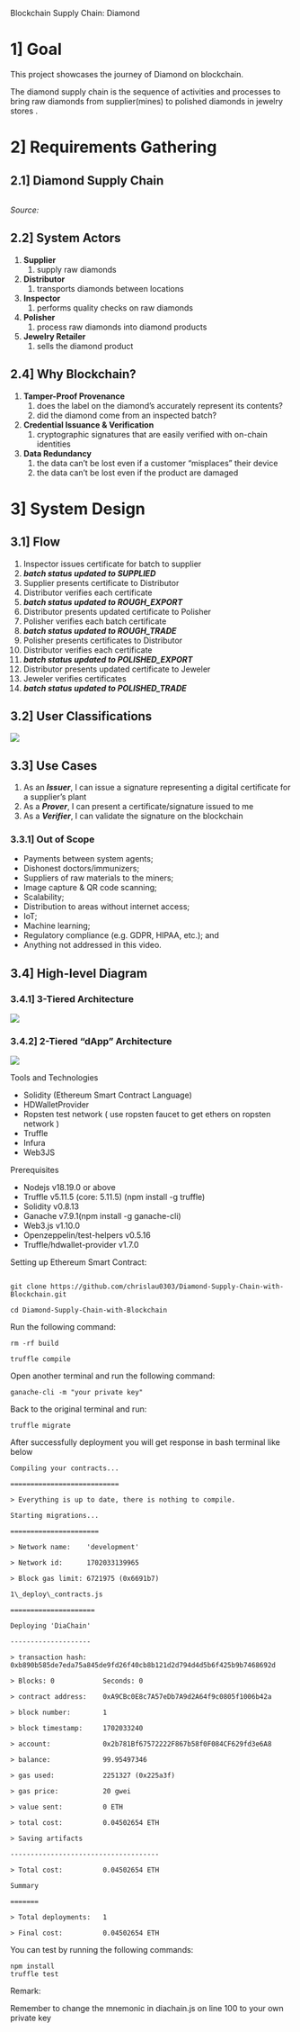 <a name="_j1dzk59pydum"></a>Blockchain Supply Chain: Diamond
# <a name="_uglnqryuygy1"></a>1] Goal
This project showcases the journey of Diamond on blockchain.

The diamond supply chain is the sequence of activities and processes to bring raw diamonds from supplier(mines) to polished diamonds in jewelry stores .

# <a name="_2kis8k5qx05m"></a>2] Requirements Gathering
## <a name="_95hjnsqf89iu"></a>2.1] Diamond Supply Chain
![]()

*Source:* 
## <a name="_s9yzdjfukr2"></a>2.2] System Actors
1. **Supplier**
   1. supply raw diamonds
1. **Distributor**
   1. transports diamonds between locations
1. **Inspector**
   1. performs quality checks on raw diamonds
1. **Polisher**
   1. process raw diamonds into diamond products
1. **Jewelry Retailer**
   1. sells the diamond product

## <a name="_szsa62uhtyko"></a>2.4] Why Blockchain?
1. **Tamper-Proof Provenance**
   1. does the label on the diamond’s accurately represent its contents?
   1. did the diamond come from an inspected batch?
1. **Credential Issuance & Verification**
   1. cryptographic signatures that are easily verified with on-chain identities
1. **Data Redundancy**
   1. the data can’t be lost even if a customer “misplaces” their device
   1. the data can’t be lost even if the product are damaged
# <a name="_47i8ei5qmtyl"></a>
# <a name="_efg3v19t08au"></a>3] System Design
## <a name="_s258j3ox3vz2"></a>3.1] Flow
1. Inspector issues certificate for batch to supplier
1. ***batch status updated to SUPPLIED***
1. Supplier presents certificate to Distributor
1. Distributor verifies each certificate
1. ***batch status updated to ROUGH\_EXPORT***
1. Distributor presents updated certificate to Polisher
1. Polisher verifies each batch certificate
1. ***batch status updated to ROUGH\_TRADE***
1. Polisher presents certificates to Distributor
1. Distributor verifies each certificate
1. ***batch status updated to POLISHED\_EXPORT***
1. Distributor presents updated certificate to Jeweler
1. Jeweler verifies certificates
1. ***batch status updated to POLISHED\_TRADE***
## <a name="_n7wsp7frcbz1"></a>3.2] User Classifications
![](https://github.com/chrislau0303/Diamond-Supply-Chain-with-Blockchain/blob/main/assets/User-Classification%20.png)
## <a name="_2t118p6sl17h"></a>3.3] Use Cases
1. As an ***Issuer***, I can issue a signature representing a digital certificate for a supplier’s plant
1. As a ***Prover***, I can present a certificate/signature issued to me
1. As a ***Verifier***, I can validate the signature on the blockchain
### <a name="_m24yuqi110fv"></a>3.3.1] Out of Scope
- Payments between system agents;
- Dishonest doctors/immunizers;
- Suppliers of raw materials to the miners;
- Image capture & QR code scanning;
- Scalability;
- Distribution to areas without internet access;
- IoT;
- Machine learning;
- Regulatory compliance (e.g. GDPR, HIPAA, etc.); and
- Anything not addressed in this video.

## <a name="_ij7e6kns825"></a>3.4] High-level Diagram
### <a name="_vbgkwh4hdqoq"></a>3.4.1] 3-Tiered Architecture
![](https://github.com/chrislau0303/Diamond-Supply-Chain-with-Blockchain/blob/main/assets/3-Tiered%20Architecture.png)
### <a name="_wfhxvu5hls6y"></a>3.4.2] 2-Tiered “dApp” Architecture
![](https://github.com/chrislau0303/Diamond-Supply-Chain-with-Blockchain/blob/main/assets/2-Tiered%20%22dApp%22%20Architecture.png)





Tools and Technologies

- Solidity (Ethereum Smart Contract Language)
- HDWalletProvider
- Ropsten test network ( use ropsten faucet to get ethers on ropsten network )
- Truffle
- Infura
- Web3JS

Prerequisites

- Nodejs v18.19.0 or above
- Truffle v5.11.5 (core: 5.11.5) (npm install -g truffle)
- Solidity v0.8.13
- Ganache v7.9.1(npm install -g ganache-cli)
- Web3.js v1.10.0
- Openzeppelin/test-helpers v0.5.16
- Truffle/hdwallet-provider v1.7.0

Setting up Ethereum Smart Contract:
```

git clone https://github.com/chrislau0303/Diamond-Supply-Chain-with-Blockchain.git

cd Diamond-Supply-Chain-with-Blockchain
```
Run the following command:
```
rm -rf build

truffle compile
```

Open another terminal and run the following command:
```
ganache-cli -m "your private key"
```

Back to the original terminal and run:

```
truffle migrate
```

After successfully deployment you will get response in bash terminal like below
```
Compiling your contracts...

===========================

> Everything is up to date, there is nothing to compile.

Starting migrations...

======================

> Network name:    'development'

> Network id:      1702033139965

> Block gas limit: 6721975 (0x6691b7)

1\_deploy\_contracts.js

=====================

Deploying 'DiaChain'

--------------------

> transaction hash:    0xb890b585de7eda75a845de9fd26f40cb8b121d2d794d4d5b6f425b9b7468692d

> Blocks: 0            Seconds: 0

> contract address:    0xA9CBc0E8c7A57eDb7A9d2A64f9c0805f1006b42a

> block number:        1

> block timestamp:     1702033240

> account:             0x2b781Bf67572222F867b58f0F084CF629fd3e6A8

> balance:             99.95497346

> gas used:            2251327 (0x225a3f)

> gas price:           20 gwei

> value sent:          0 ETH

> total cost:          0.04502654 ETH

> Saving artifacts

-------------------------------------

> Total cost:          0.04502654 ETH

Summary

=======

> Total deployments:   1

> Final cost:          0.04502654 ETH
```
You can test by running the following commands:
```
npm install
truffle test
```

Remark:

Remember to change the mnemonic in diachain.js on line 100 to your own private key

